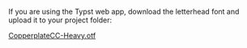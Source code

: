 If you are using the Typst web app, download the letterhead font and upload it to your project folder:

[CopperplateCC-Heavy.otf](https://github.com/SnpM/tonguetoquill-usaf-memo/blob/bebba4c1a51f9d67ca66e08109439b2c637e1015/template/assets/fonts/CopperplateCC-Heavy.otf)